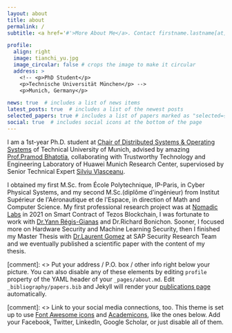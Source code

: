```yaml
---
layout: about
title: about
permalink: /
subtitle: <a href='#'>More About Me</a>. Contact firstname.lastname[at]tum.de

profile:
  align: right
  image: tianchi_yu.jpg
  image_circular: false # crops the image to make it circular
  address: >
    <!-- <p>PhD Student</p>
    <p>Technische Universität München</p> -->
    <p>Munich, Germany</p>

news: true  # includes a list of news items
latest_posts: true  # includes a list of the newest posts
selected_papers: true # includes a list of papers marked as "selected={true}"
social: true  # includes social icons at the bottom of the page
---
```


I am a 1st-year Ph.D. student at [Chair of Distributed Systems & Operating Systems](https://dse.in.tum.de/) of Technical University of Munich, advised by amazing [Prof.Pramod Bhatotia](https://dse.in.tum.de/bhatotia/), collaborating with Trustworthy Technology and Engineering Laboratory of Huawei Munich Research Center, superviosed by Senior Technical Expert [Silviu Vlasceanu](https://trustedcomputinggroup.org/chair/silviu-vlasceanu/).

I obtained my first M.Sc. from École Polytechnique, IP-Paris, in Cyber Physical Systems, and my second M.Sc.(diplôme d'ingénieur) from Institut Supérieur de l'Aéronautique et de l'Espace, in direction of Math and Computer Science. My first professional research project was at [Nomadic Labs](https://www.nomadic-labs.com/) in 2021 on Smart Contract of Tezos Blockchain, I was fortunate to work with [Dr.Yann Régis-Gianas](https://yrg.gitlab.io/homepage/) and Dr.Richard Bonichon. Sooner, I focused more on Hardware Security and Machine Learning Security, then I finished my Master Thesis with [Dr.Laurent Gomez](https://scholar.google.de/citations?user=QJv4B9EAAAAJ&hl=fr) at SAP Security Research Team and we eventually published a scientific paper with the content of my thesis.

[comment]: <> Put your address / P.O. box / other info right below your picture. You can also disable any of these elements by editing `profile` property of the YAML header of your `_pages/about.md`. Edit `_bibliography/papers.bib` and Jekyll will render your [publications page](/al-folio/publications/) automatically.

[comment]: <> Link to your social media connections, too. This theme is set up to use [Font Awesome icons](http://fortawesome.github.io/Font-Awesome/) and [Academicons](https://jpswalsh.github.io/academicons/), like the ones below. Add your Facebook, Twitter, LinkedIn, Google Scholar, or just disable all of them.
